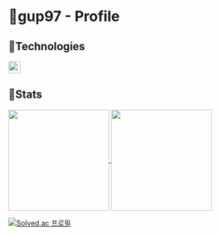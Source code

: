 # 🐧gup97 - Profile

## 💼Technologies

<img src="https://img.shields.io/badge/Javascript-323330?style=flat-square&logo=JavaScript&logoColor=f0db4f" height="24" /> 

## 💬Stats


<a href="https://github.com/anuraghazra/github-readme-stats">
  <img align="center" src="https://github-readme-stats.vercel.app/api?username=gup97&theme=onedark&show_icons=true&hide_border=true" height=200px />
</a>
<a href="https://github.com/anuraghazra/convoychat">
  <img align="center" src="https://github-readme-stats.vercel.app/api/top-langs/?username=gup97&theme=onedark&layout=compact&hide_border=true" height=200px />
</a>

[![Solved.ac
프로필](http://mazassumnida.wtf/api/generate_badge?boj=gup97)](https://solved.ac/gup97)




<p align="center">
<!--   <img src="https://img.shields.io/badge/HTML5-f06529?style=flat-square&logo=HTML5&logoColor=ebebeb" height="24" />&nbsp
  <img src="https://img.shields.io/badge/CSS3-1572b6?style=flat-square&logo=CSS3&logoColor=ebebeb" height="24" />&nbsp
  <img src="https://img.shields.io/badge/Sass-cc6699?style=flat-square&logo=Sass&logoColor=ebebeb" height="24" />&nbsp -->
</p>

